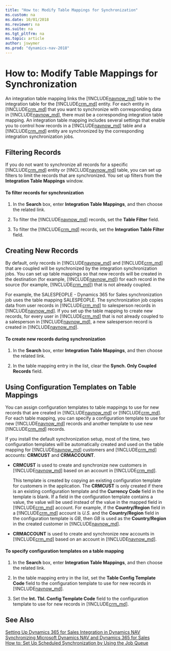 ```yaml
---
title: "How to: Modify Table Mappings for Synchronization"
ms.custom: na
ms.date: 10/01/2018
ms.reviewer: na
ms.suite: na
ms.tgt_pltfrm: na
ms.topic: article
author: jswymer
ms.prod: "dynamics-nav-2018"
---
```

# How to: Modify Table Mappings for Synchronization
An integration table mapping links the [!INCLUDE[navnow_md](includes/navnow_md.md)] table to the integration table for the [!INCLUDE[crm_md](includes/crm_md.md)] entity. For each entity in [!INCLUDE[crm_md](includes/crm_md.md)] that you want to synchronize with corresponding data in [!INCLUDE[navnow_md](includes/navnow_md.md)], there must be a corresponding integration table mapping. An integration table mapping includes several settings that enable you to control how records in a [!INCLUDE[navnow_md](includes/navnow_md.md)] table and a [!INCLUDE[crm_md](includes/crm_md.md)] entity are synchronized by the corresponding integration synchronization jobs.  

## Filtering Records  
 If you do not want to synchronize all records for a specific [!INCLUDE[crm_md](includes/crm_md.md)] entity or [!INCLUDE[navnow_md](includes/navnow_md.md)] table, you can set up filters to limit the records that are synchronized. You set up filters from the **Integration Table Mappings** window.  

#### To filter records for synchronization  

1.  In the **Search** box, enter **Integration Table Mappings**, and then choose the related link.  

2.  To filter the [!INCLUDE[navnow_md](includes/navnow_md.md)] records, set the **Table Filter** field.  

3.  To filter the [!INCLUDE[crm_md](includes/crm_md.md)] records, set the **Integration Table Filter** field.  

## Creating New Records  
 By default, only records in [!INCLUDE[navnow_md](includes/navnow_md.md)] and [!INCLUDE[crm_md](includes/crm_md.md)] that are coupled will be synchronized by the integration synchronization jobs. You can set up table mappings so that new records will be created in the destination \(for example, [!INCLUDE[navnow_md](includes/navnow_md.md)]\) for each record in the source \(for example, [!INCLUDE[crm_md](includes/crm_md.md)]\) that is not already coupled.  

 For example, the SALESPEOPLE - Dynamics 365 for Sales synchronization job uses the table mapping SALESPEOPLE. The synchronization job copies data from user records in [!INCLUDE[crm_md](includes/crm_md.md)] to salesperson records in [!INCLUDE[navnow_md](includes/navnow_md.md)]. If you set up the table mapping to create new records, for every user in [!INCLUDE[crm_md](includes/crm_md.md)] that is not already coupled to a salesperson in [!INCLUDE[navnow_md](includes/navnow_md.md)], a new salesperson record is created in [!INCLUDE[navnow_md](includes/navnow_md.md)].  

#### To create new records during synchronization  

1.  In the **Search** box, enter **Integration Table Mappings**, and then choose the related link.  

2.  In the table mapping entry in the list, clear the **Synch. Only Coupled Records** field.  

## Using Configuration Templates on Table Mappings  
 You can assign configuration templates to table mappings to use for new records that are created in [!INCLUDE[navnow_md](includes/navnow_md.md)] or [!INCLUDE[crm_md](includes/crm_md.md)]. For each table mapping, you can specify a configuration template to use for new [!INCLUDE[navnow_md](includes/navnow_md.md)] records and another template to use new [!INCLUDE[crm_md](includes/crm_md.md)] records.  

 If you install the default synchronization setup, most of the time, two configuration templates will be automatically created and used on the table mapping for [!INCLUDE[navnow_md](includes/navnow_md.md)] customers and [!INCLUDE[crm_md](includes/crm_md.md)] accounts: **CRMCUST** and **CRMACCOUNT**.  

-   **CRMCUST** is used to create and synchronize new customers in [!INCLUDE[navnow_md](includes/navnow_md.md)] based on an account in [!INCLUDE[crm_md](includes/crm_md.md)].  

     This template is created by copying an existing configuration template for customers in the application. The **CRMCUST** is only created if there is an existing configuration template and the **Currency Code** field in the template is blank. If a field in the configuration template contains a value, the value will be used instead of the value in the mapped field in [!INCLUDE[crm_md](includes/crm_md.md)] account. For example, if the **Country/Region** field in a [!INCLUDE[crm_md](includes/crm_md.md)] account is *U.S.* and the **Country/Region** field in the configuration template is *GB*, then *GB* is used as the **Country/Region** in the created customer in [!INCLUDE[navnow_md](includes/navnow_md.md)].  

-   **CRMACCOUNT** is used to create and synchronize new accounts in [!INCLUDE[crm_md](includes/crm_md.md)] based on an account in [!INCLUDE[navnow_md](includes/navnow_md.md)].  

#### To specify configuration templates on a table mapping  

1.  In the **Search** box, enter **Integration Table Mappings**, and then choose the related link.  

2.  In the table mapping entry in the list, set the **Table Config Template Code** field to the configuration template to use for new records in [!INCLUDE[navnow_md](includes/navnow_md.md)].  

3.  Set the **Int. Tbl. Config Template Code** field to the configuration template to use for new records in [!INCLUDE[crm_md](includes/crm_md.md)].  

## See Also  
[Setting Up Dynamics 365 for Sales Integration in Dynamics NAV](Setting-Up-Dynamics-CRM-Integration.md )   
[Synchronizing Microsoft Dynamics NAV and Dynamics 365 for Sales](Synchronizing-Dynamics-NAV-and-Dynamics-CRM.md)   
[How to: Set Up Scheduled Synchronization by Using the Job Queue](How-to-Set-Up-Scheduled-Synchronization-by-Using-the-Job-Queue.md)  
